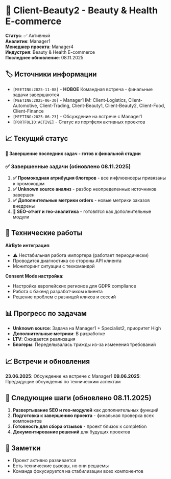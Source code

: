 # 🧴 Client-Beauty2 - Beauty & Health E-commerce
**Статус**: ✅ Активный  
**Аналитик**: Manager1  
**Менеджер проекта**: Manager4  
**Индустрия**: Beauty & Health E-commerce  
**Последнее обновление**: 08.11.2025

## 🏷️ Источники информации
- `[MEETING:2025-11-08]` - **НОВОЕ** Командная встреча - финальные задачи завершаются
- `[MEETING:2025-06-30]` - Manager1 IM: Client-Logistics, Client-Automotive, Client-Trading, Client-Beauty1, Client-Beauty2, Client-Food, Client-Finance
- `[MEETING:2025-06-23]` - Обсуждение на встрече с Manager1
- `[PORTFOLIO:ACTIVE]` - Статус из портфеля активных проектов

## 📈 Текущий статус
**🎉 Завершение последних задач - готов к финальной стадии**

### ✅ Завершенные задачи (обновлено 08.11.2025)
1. **✅ Промокодная атрибуция блогеров** - все инфлюенсеры привязаны к промокодам
2. **✅ Unknown source анализ** - разбор неопределенных источников завершен
3. **✅ Дополнительные метрики orders** - новые метрики заказов внедрены
4. **🔄 SEO-отчет и гео-аналитика** - готовятся как дополнительные модули

## 🔧 Технические работы
**AirByte интеграция**:
- ⚠️ Нестабильная работа импортера (работает периодически)
- Проводится диагностика со стороны API клиента
- Мониторинг ситуации с техкомандой

**Consent Mode настройка**:
- Настройка европейских регионов для GDPR compliance
- Работа с бэкенд разработчиком клиента
- Решение проблем с разницей кликов и сессий

## 📊 Прогресс по задачам
- **Unknown source**: Задача на Manager1 + Specialist2, приоритет High
- **Дополнительные метрики**: В разработке
- **LTV**: Ожидается реализация
- **Блогеры**: Переделывалась трижды из-за изменения требований

## 📈 Встречи и обновления
**23.06.2025**: Обсуждение на встрече с Manager1
**09.06.2025**: Предыдущие обсуждения по техническим аспектам

## 🚀 Следующие шаги (обновлено 08.11.2025)
1. **Развертывание SEO и гео-модулей** как дополнительных функций
2. **Подготовка к завершению проекта** - финальная проверка всех компонентов
3. **Готовность для сбора отзывов** - проект близок к completion
4. **Документирование решений** для будущих проектов

## 📝 Заметки
- Проект активно развивается
- Есть технические вызовы, но они решаемы
- Команда фокусируется на стабилизации всех компонентов
